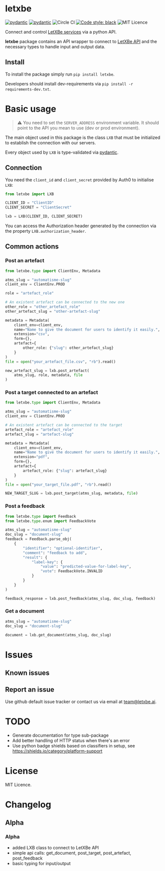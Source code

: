 # letxbe
[![pydantic](https://img.shields.io/badge/dependencies-pydantic-brightgreen)](https://pydantic-docs.helpmanual.io/)
[![pydantic](https://img.shields.io/badge/dependencies-requests-brightgreen)](https://pypi.org/project/requests)
![Circle CI](https://img.shields.io/circleci/build/bitbucket/onogone/letxbe?token=00601288e2fce2f6e8f35da8bcc0e154342f8eed)
[![Code style: black](https://img.shields.io/badge/code%20style-black-000000.svg)](https://github.com/ambv/black)
![MIT Licence](https://img.shields.io/github/license/letxbeai/letxbe)

Connect and control [LetXBe services](http://letxbe.ai/) via a python API.

**letxbe** package contains an API wrapper to connect to [LetXBe API](http://letxbe.ai/)
and the necessary types to handle input and output data.

## Install

To install the package simply run `pip install letxbe`.

Developers should install dev-requirements via `pip install -r requirements-dev.txt`.


# Basic usage
> :warning: You need to set the `SERVER_ADDRESS` environment variable. 
> It should point to the API you mean to use (dev or prod environment).

The main object used in this package is the class `LXB` that must be initialized to
establish the connection with our servers.

Every object used by `LXB` is type-validated via
[pydantic](https://pydantic-docs.helpmanual.io/).

## Connection
You need the `client_id` and `client_secret` provided by Auth0 to initialise `LXB`:
```python
from letxbe import LXB

CLIENT_ID = "ClientID"
CLIENT_SECRET = "ClientSecret"

lxb = LXB(CLIENT_ID, CLIENT_SECRET)
```
You can access the Authorization header generated by the connection via the 
property `LXB.authorization_header`.


## Common actions
### Post an artefact
```python
from letxbe.type import ClientEnv, Metadata

atms_slug = "automatisme-slug"
client_env = ClientEnv.PROD

role = "artefact_role"

# An existent artefact can be connected to the new one
other_role = "other_artefact_role"
other_artefact_slug = "other-artefact-slug"

metadata = Metadata(
    client_env=client_env,
    name="Name to give the document for users to identify it easily.",
    extension="csv",
    form={},
    artefact={
        other_role: {"slug": other_artefact_slug}
    }
)
file = open("your_artefact_file.csv", "rb").read()

new_artefact_slug = lxb.post_artefact(
    atms_slug, role, metadata, file
)
```

### Post a target connected to an artefact
```python
from letxbe.type import ClientEnv, Metadata

atms_slug = "automatisme-slug"
client_env = ClientEnv.PROD

# An existent artefact can be connected to the target
artefact_role = "artefact_role"
artefact_slug = "artefact-slug"

metadata = Metadata(
    client_env=client_env,
    name="Name to give the document for users to identify it easily.",
    extension="pdf",
    form={},
    artefact={
        artefact_role: {"slug": artefact_slug}
    }
)
file = open("your_target_file.pdf", "rb").read()

NEW_TARGET_SLUG = lxb.post_target(atms_slug, metadata, file)
```

### Post a feedback
```python
from letxbe.type import Feedback
from letxbe.type.enum import FeedbackVote

atms_slug = "automatisme-slug"
doc_slug = "document-slug"
feedback = Feedback.parse_obj(
    {
        "identifier": "optional-identifier",
        "comment": "feedback to add",
        "result": {
            "label-key": {
                "value": "predicted-value-for-label-key",
                "vote": FeedbackVote.INVALID
            }
        }
    }
)

feedback_response = lxb.post_feedback(atms_slug, doc_slug, feedback)
```

### Get a document
```python
atms_slug = "automatisme-slug"
doc_slug = "document-slug"

document = lxb.get_document(atms_slug, doc_slug)
```


# Issues

## Known issues

## Report an issue

Use github default issue tracker or contact us via email at 
[team@letxbe.ai](mailto:team@letxbe.ai).

# TODO
* Generate documentation for type sub-package
* Add better handling of HTTP status when there's an error
* Use python badge shields based on classifiers in setup, see
  https://shields.io/category/platform-support

# License

MIT Licence.

# Changelog

## Alpha

### Alpha

* added LXB class to connect to LetXBe API
* simple api calls: get_document, post_target, post_artefact, post_feedback
* basic typing for input/output

